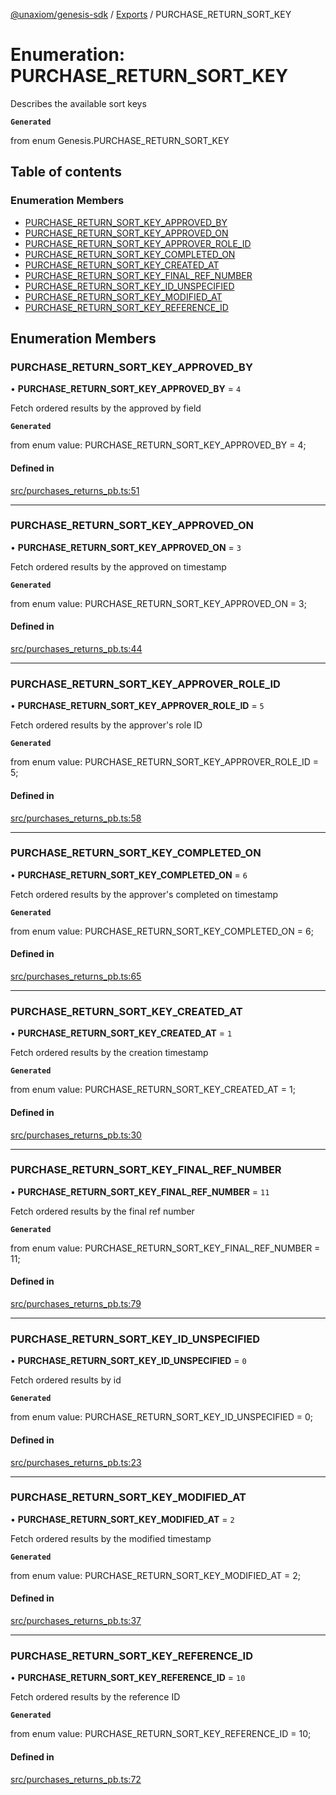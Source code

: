 [@unaxiom/genesis-sdk](../README.md) / [Exports](../modules.md) / PURCHASE\_RETURN\_SORT\_KEY

# Enumeration: PURCHASE\_RETURN\_SORT\_KEY

Describes the available sort keys

**`Generated`**

from enum Genesis.PURCHASE_RETURN_SORT_KEY

## Table of contents

### Enumeration Members

- [PURCHASE\_RETURN\_SORT\_KEY\_APPROVED\_BY](PURCHASE_RETURN_SORT_KEY.md#purchase_return_sort_key_approved_by)
- [PURCHASE\_RETURN\_SORT\_KEY\_APPROVED\_ON](PURCHASE_RETURN_SORT_KEY.md#purchase_return_sort_key_approved_on)
- [PURCHASE\_RETURN\_SORT\_KEY\_APPROVER\_ROLE\_ID](PURCHASE_RETURN_SORT_KEY.md#purchase_return_sort_key_approver_role_id)
- [PURCHASE\_RETURN\_SORT\_KEY\_COMPLETED\_ON](PURCHASE_RETURN_SORT_KEY.md#purchase_return_sort_key_completed_on)
- [PURCHASE\_RETURN\_SORT\_KEY\_CREATED\_AT](PURCHASE_RETURN_SORT_KEY.md#purchase_return_sort_key_created_at)
- [PURCHASE\_RETURN\_SORT\_KEY\_FINAL\_REF\_NUMBER](PURCHASE_RETURN_SORT_KEY.md#purchase_return_sort_key_final_ref_number)
- [PURCHASE\_RETURN\_SORT\_KEY\_ID\_UNSPECIFIED](PURCHASE_RETURN_SORT_KEY.md#purchase_return_sort_key_id_unspecified)
- [PURCHASE\_RETURN\_SORT\_KEY\_MODIFIED\_AT](PURCHASE_RETURN_SORT_KEY.md#purchase_return_sort_key_modified_at)
- [PURCHASE\_RETURN\_SORT\_KEY\_REFERENCE\_ID](PURCHASE_RETURN_SORT_KEY.md#purchase_return_sort_key_reference_id)

## Enumeration Members

### PURCHASE\_RETURN\_SORT\_KEY\_APPROVED\_BY

• **PURCHASE\_RETURN\_SORT\_KEY\_APPROVED\_BY** = ``4``

Fetch ordered results by the approved by field

**`Generated`**

from enum value: PURCHASE_RETURN_SORT_KEY_APPROVED_BY = 4;

#### Defined in

[src/purchases_returns_pb.ts:51](https://github.com/Unaxiom/genesis-ts-sdk/blob/a265138/src/purchases_returns_pb.ts#L51)

___

### PURCHASE\_RETURN\_SORT\_KEY\_APPROVED\_ON

• **PURCHASE\_RETURN\_SORT\_KEY\_APPROVED\_ON** = ``3``

Fetch ordered results by the approved on timestamp

**`Generated`**

from enum value: PURCHASE_RETURN_SORT_KEY_APPROVED_ON = 3;

#### Defined in

[src/purchases_returns_pb.ts:44](https://github.com/Unaxiom/genesis-ts-sdk/blob/a265138/src/purchases_returns_pb.ts#L44)

___

### PURCHASE\_RETURN\_SORT\_KEY\_APPROVER\_ROLE\_ID

• **PURCHASE\_RETURN\_SORT\_KEY\_APPROVER\_ROLE\_ID** = ``5``

Fetch ordered results by the approver's role ID

**`Generated`**

from enum value: PURCHASE_RETURN_SORT_KEY_APPROVER_ROLE_ID = 5;

#### Defined in

[src/purchases_returns_pb.ts:58](https://github.com/Unaxiom/genesis-ts-sdk/blob/a265138/src/purchases_returns_pb.ts#L58)

___

### PURCHASE\_RETURN\_SORT\_KEY\_COMPLETED\_ON

• **PURCHASE\_RETURN\_SORT\_KEY\_COMPLETED\_ON** = ``6``

Fetch ordered results by the approver's completed on timestamp

**`Generated`**

from enum value: PURCHASE_RETURN_SORT_KEY_COMPLETED_ON = 6;

#### Defined in

[src/purchases_returns_pb.ts:65](https://github.com/Unaxiom/genesis-ts-sdk/blob/a265138/src/purchases_returns_pb.ts#L65)

___

### PURCHASE\_RETURN\_SORT\_KEY\_CREATED\_AT

• **PURCHASE\_RETURN\_SORT\_KEY\_CREATED\_AT** = ``1``

Fetch ordered results by the creation timestamp

**`Generated`**

from enum value: PURCHASE_RETURN_SORT_KEY_CREATED_AT = 1;

#### Defined in

[src/purchases_returns_pb.ts:30](https://github.com/Unaxiom/genesis-ts-sdk/blob/a265138/src/purchases_returns_pb.ts#L30)

___

### PURCHASE\_RETURN\_SORT\_KEY\_FINAL\_REF\_NUMBER

• **PURCHASE\_RETURN\_SORT\_KEY\_FINAL\_REF\_NUMBER** = ``11``

Fetch ordered results by the final ref number

**`Generated`**

from enum value: PURCHASE_RETURN_SORT_KEY_FINAL_REF_NUMBER = 11;

#### Defined in

[src/purchases_returns_pb.ts:79](https://github.com/Unaxiom/genesis-ts-sdk/blob/a265138/src/purchases_returns_pb.ts#L79)

___

### PURCHASE\_RETURN\_SORT\_KEY\_ID\_UNSPECIFIED

• **PURCHASE\_RETURN\_SORT\_KEY\_ID\_UNSPECIFIED** = ``0``

Fetch ordered results by id

**`Generated`**

from enum value: PURCHASE_RETURN_SORT_KEY_ID_UNSPECIFIED = 0;

#### Defined in

[src/purchases_returns_pb.ts:23](https://github.com/Unaxiom/genesis-ts-sdk/blob/a265138/src/purchases_returns_pb.ts#L23)

___

### PURCHASE\_RETURN\_SORT\_KEY\_MODIFIED\_AT

• **PURCHASE\_RETURN\_SORT\_KEY\_MODIFIED\_AT** = ``2``

Fetch ordered results by the modified timestamp

**`Generated`**

from enum value: PURCHASE_RETURN_SORT_KEY_MODIFIED_AT = 2;

#### Defined in

[src/purchases_returns_pb.ts:37](https://github.com/Unaxiom/genesis-ts-sdk/blob/a265138/src/purchases_returns_pb.ts#L37)

___

### PURCHASE\_RETURN\_SORT\_KEY\_REFERENCE\_ID

• **PURCHASE\_RETURN\_SORT\_KEY\_REFERENCE\_ID** = ``10``

Fetch ordered results by the reference ID

**`Generated`**

from enum value: PURCHASE_RETURN_SORT_KEY_REFERENCE_ID = 10;

#### Defined in

[src/purchases_returns_pb.ts:72](https://github.com/Unaxiom/genesis-ts-sdk/blob/a265138/src/purchases_returns_pb.ts#L72)
